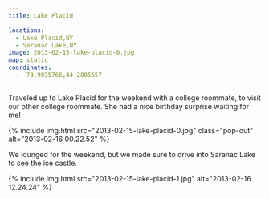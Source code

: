 ```yaml
---
title: Lake Placid

locations:
  - Lake Placid,NY
  - Saranac Lake,NY
image: 2013-02-15-lake-placid-0.jpg
map: static
coordinates:
  - -73.9835766,44.2805657
---
```


Traveled up to Lake Placid for the weekend with a college roommate, to visit our other college roommate. She had a nice birthday surprise waiting for me!

<div class="photos">

{% include img.html src="2013-02-15-lake-placid-0.jpg" class="pop-out" alt="2013-02-16 00.22.52" %}

</div>

We lounged for the weekend, but we made sure to drive into Saranac Lake to see the ice castle.

<div class="photos">

{% include img.html src="2013-02-15-lake-placid-1.jpg" alt="2013-02-16 12.24.24" %}

</div>
